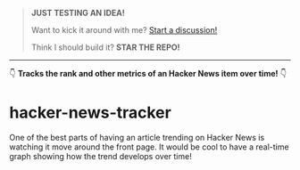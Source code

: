 > **JUST TESTING AN IDEA!**
>
> Want to kick it around with me? [Start a discussion!](https://github.com/karmaniverous/number-one-fan/discussions)
>
> Think I should build it? **STAR THE REPO!**

---

👇 **Tracks the rank and other metrics of an Hacker News item over time!** 👇

# hacker-news-tracker

One of the best parts of having an article trending on Hacker News is watching it move around the front page. It would be cool to have a real-time graph showing how the trend develops over time!
